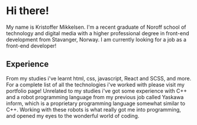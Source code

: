 # Hi there!

My name is Kristoffer Mikkelsen. I'm a recent graduate of Noroff school of technology and digital media with a higher professional degree in front-end development from Stavanger, Norway. I am currently looking for a job as a front-end developer!

## Experience

From my studies i've learnt html, css, javascript, React and SCSS, and more. For a complete list of all the technologies i've worked with please visit my portfolio page! Unrelated to my studies i've got some experience with C++ and a robot programming language from my previous job called Yaskawa inform, which is a proprietary programming language somewhat similar to C++. Working with these robots is what really got me into programming, and opened my eyes to the wonderful world of coding.


